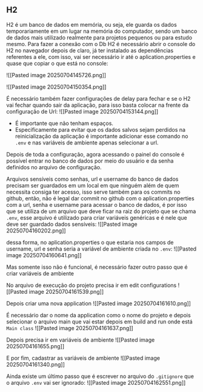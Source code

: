 

## H2
H2 é um banco de dados em memória, ou seja, ele guarda os dados temporariamente em um lugar na memória do computador, sendo um banco de dados mais utilizado realmente para projetos pequenos ou para estudo mesmo.
Para fazer a conexão com o Db H2 é necessário abrir o console do H2 no navegador depois de claro, já ter instalado as dependências referentes a ele, com isso, vai ser necessário ir até o aplication.properties e quase que copiar o que está no console:


![[Pasted image 20250704145726.png]]

![[Pasted image 20250704150354.png]]


É necessário também fazer configurações de delay para fechar e se o H2 vai fechar quando sair da aplicação, para isso basta colocar na frente da configuração de Url:
![[Pasted image 20250704153144.png]]
- É importante que não tenham espaços.
- Especificamente para evitar que os dados salvos sejam perdidos na reinicialização da aplicação é importante adicionar esse comando no `.env` e nas variáveis de ambiente apenas selecionar a url.



Depois de toda a configuração, agora acessando o painel do console é possível entrar no banco de dados por meio do usuário e da senha definidos no arquivo de configuração.

Arquivos sensíveis como senhas, url e username do banco de dados precisam ser guardados em um local em que ninguém além de quem necessita consiga ter acesso, isso serve também para os commits no github, então, não é legal dar commit no github com o aplication.properties com a url, senha e username para acessar o banco de dados, é por isso que se utiliza de um arquivo que deve ficar na raiz do projeto que se chama `.env`, esse arquivo é utilizado para criar variáveis genéricas e é nele que deve ser guardado dados sensíveis:
![[Pasted image 20250704160202.png]]

dessa forma, no aplication.properties o que estaria nos campos de username, url e senha seria a variável de ambiente criada no `.env`:
![[Pasted image 20250704160641.png]]

Mas somente isso não é funcional, é necessário fazer outro passo que é criar variáveis de ambiente

No arquivo de execução do projeto precisa ir em edit configurations
![[Pasted image 20250704161539.png]]

Depois criar uma nova application
![[Pasted image 20250704161610.png]]

É necessário dar o nome da application como o nome do projeto e depois selecionar o arquivo main que vai estar depois em build and run onde está `Main class`
![[Pasted image 20250704161637.png]]

Depois precisa ir em variáveis de ambiente
![[Pasted image 20250704161655.png]]

E por fim, cadastrar as variáveis de ambiente
![[Pasted image 20250704161340.png]]



Ainda existe um último passo que é escrever no arquivo do `.gitignore` que o arquivo `.env` vai ser ignorado:
![[Pasted image 20250704162551.png]]